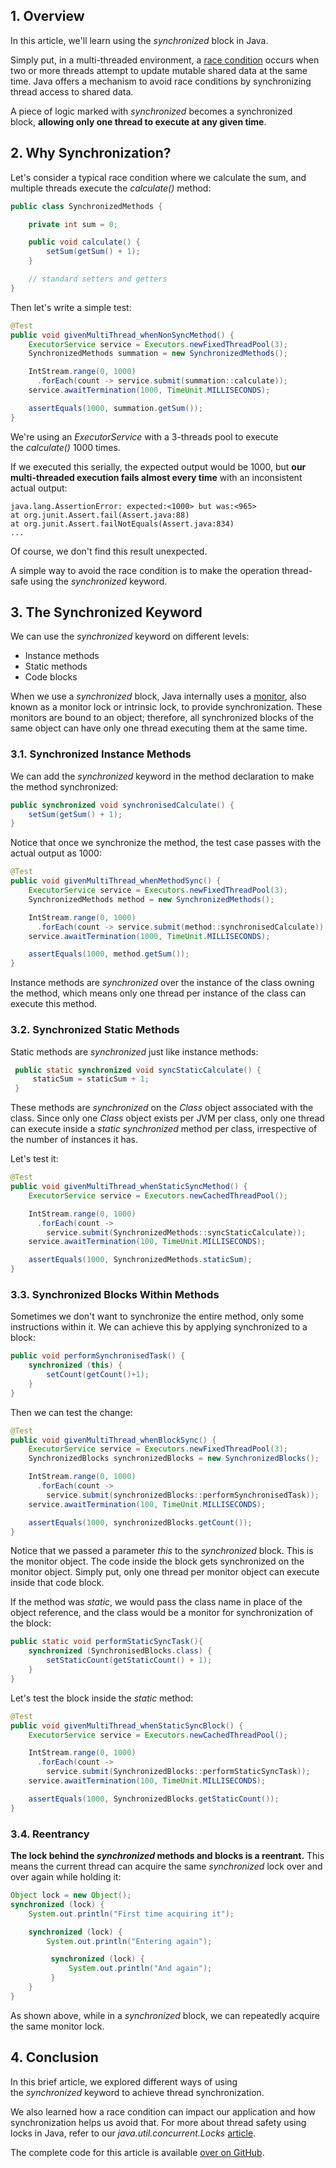 
## 1. Overview

In this article, we'll learn using the _synchronized_ block in Java.

Simply put, in a multi-threaded environment, a [race condition](https://www.baeldung.com/cs/race-conditions) occurs when two or more threads attempt to update mutable shared data at the same time. Java offers a mechanism to avoid race conditions by synchronizing thread access to shared data.

A piece of logic marked with _synchronized_ becomes a synchronized block, **allowing only one thread to execute at any given time**.

## 2. Why Synchronization?

Let's consider a typical race condition where we calculate the sum, and multiple threads execute the _calculate()_ method:

```java
public class SynchronizedMethods {

    private int sum = 0;

    public void calculate() {
        setSum(getSum() + 1);
    }

    // standard setters and getters
}
```

Then let's write a simple test:

```java
@Test
public void givenMultiThread_whenNonSyncMethod() {
    ExecutorService service = Executors.newFixedThreadPool(3);
    SynchronizedMethods summation = new SynchronizedMethods();

    IntStream.range(0, 1000)
      .forEach(count -> service.submit(summation::calculate));
    service.awaitTermination(1000, TimeUnit.MILLISECONDS);

    assertEquals(1000, summation.getSum());
}
```

We're using an _ExecutorService_ with a 3-threads pool to execute the _calculate()_ 1000 times.

If we executed this serially, the expected output would be 1000, but **our multi-threaded execution fails almost every time** with an inconsistent actual output:

```shell
java.lang.AssertionError: expected:<1000> but was:<965>
at org.junit.Assert.fail(Assert.java:88)
at org.junit.Assert.failNotEquals(Assert.java:834)
...
```

Of course, we don't find this result unexpected.

A simple way to avoid the race condition is to make the operation thread-safe using the _synchronized_ keyword.

## 3. The Synchronized Keyword

We can use the _synchronized_ keyword on different levels:

-   Instance methods
-   Static methods
-   Code blocks

When we use a _synchronized_ block, Java internally uses a [monitor](https://www.baeldung.com/cs/monitor), also known as a monitor lock or intrinsic lock, to provide synchronization. These monitors are bound to an object; therefore, all synchronized blocks of the same object can have only one thread executing them at the same time.

### 3.1. Synchronized Instance Methods

We can add the _synchronized_ keyword in the method declaration to make the method synchronized:

```java
public synchronized void synchronisedCalculate() {
    setSum(getSum() + 1);
}
```

Notice that once we synchronize the method, the test case passes with the actual output as 1000:

```java
@Test
public void givenMultiThread_whenMethodSync() {
    ExecutorService service = Executors.newFixedThreadPool(3);
    SynchronizedMethods method = new SynchronizedMethods();

    IntStream.range(0, 1000)
      .forEach(count -> service.submit(method::synchronisedCalculate));
    service.awaitTermination(1000, TimeUnit.MILLISECONDS);

    assertEquals(1000, method.getSum());
}
```

Instance methods are _synchronized_ over the instance of the class owning the method, which means only one thread per instance of the class can execute this method.

### 3.2. Synchronized Static Methods

Static methods are _synchronized_ just like instance methods:

```java
 public static synchronized void syncStaticCalculate() {
     staticSum = staticSum + 1;
 }
```

These methods are _synchronized_ on the _Class_ object associated with the class. Since only one _Class_ object exists per JVM per class, only one thread can execute inside a _static_ _synchronized_ method per class, irrespective of the number of instances it has.

Let's test it:

```java
@Test
public void givenMultiThread_whenStaticSyncMethod() {
    ExecutorService service = Executors.newCachedThreadPool();

    IntStream.range(0, 1000)
      .forEach(count -> 
        service.submit(SynchronizedMethods::syncStaticCalculate));
    service.awaitTermination(100, TimeUnit.MILLISECONDS);

    assertEquals(1000, SynchronizedMethods.staticSum);
}
```

### 3.3. Synchronized Blocks Within Methods

Sometimes we don't want to synchronize the entire method, only some instructions within it. We can achieve this by applying synchronized to a block:

```java
public void performSynchronisedTask() {
    synchronized (this) {
        setCount(getCount()+1);
    }
}
```

Then we can test the change:

```java
@Test
public void givenMultiThread_whenBlockSync() {
    ExecutorService service = Executors.newFixedThreadPool(3);
    SynchronizedBlocks synchronizedBlocks = new SynchronizedBlocks();

    IntStream.range(0, 1000)
      .forEach(count -> 
        service.submit(synchronizedBlocks::performSynchronisedTask));
    service.awaitTermination(100, TimeUnit.MILLISECONDS);

    assertEquals(1000, synchronizedBlocks.getCount());
}
```

Notice that we passed a parameter _this_ to the _synchronized_ block. This is the monitor object. The code inside the block gets synchronized on the monitor object. Simply put, only one thread per monitor object can execute inside that code block.

If the method was _static_, we would pass the class name in place of the object reference, and the class would be a monitor for synchronization of the block:

```Java
public static void performStaticSyncTask(){
    synchronized (SynchronisedBlocks.class) {
        setStaticCount(getStaticCount() + 1);
    }
}
```

Let's test the block inside the _static_ method:

```java
@Test
public void givenMultiThread_whenStaticSyncBlock() {
    ExecutorService service = Executors.newCachedThreadPool();

    IntStream.range(0, 1000)
      .forEach(count -> 
        service.submit(SynchronizedBlocks::performStaticSyncTask));
    service.awaitTermination(100, TimeUnit.MILLISECONDS);

    assertEquals(1000, SynchronizedBlocks.getStaticCount());
}
```

### 3.4. Reentrancy

**The lock behind the _synchronized_ methods and blocks is a reentrant.** This means the current thread can acquire the same _synchronized_ lock over and over again while holding it:

```java
Object lock = new Object();
synchronized (lock) {
    System.out.println("First time acquiring it");

    synchronized (lock) {
        System.out.println("Entering again");

         synchronized (lock) {
             System.out.println("And again");
         }
    }
}
```

As shown above, while in a _synchronized_ block, we can repeatedly acquire the same monitor lock.

## 4. Conclusion

In this brief article, we explored different ways of using the _synchronized_ keyword to achieve thread synchronization.

We also learned how a race condition can impact our application and how synchronization helps us avoid that. For more about thread safety using locks in Java, refer to our _java.util.concurrent.Locks_ [article](https://www.baeldung.com/java-concurrent-locks).

The complete code for this article is available [over on GitHub](https://github.com/eugenp/tutorials/tree/master/core-java-modules/core-java-concurrency-simple).
